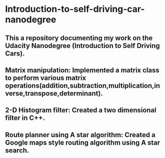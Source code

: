 # Introduction-to-self-driving-car-nanodegree

## This a repository documenting my work on the Udacity Nanodegree (Introduction to Self Driving Cars).

## Matrix manipulation: Implemented a matrix class to perform various matrix operations(addition,subtraction,multiplication,inverse,transpose,determinant). 

## 2-D Histogram filter: Created a two dimensional filter in C++.

## Route planner using A star algorithm: Created a Google maps style routing algorithm using A star search.
